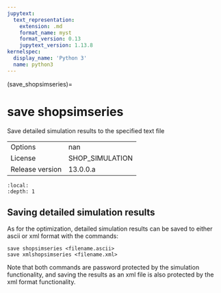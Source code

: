 ```yaml
---
jupytext:
  text_representation:
    extension: .md
    format_name: myst
    format_version: 0.13
    jupytext_version: 1.13.8
kernelspec:
  display_name: 'Python 3'
  name: python3
---
```


(save_shopsimseries)=
# save shopsimseries
Save detailed simulation results to the specified text file

|   |   |
|---|---|
|Options|nan|
|License|SHOP_SIMULATION|
|Release version|13.0.0.a|

```{contents}
:local:
:depth: 1
```

## Saving detailed simulation results
As for the optimization, detailed simulation results can be saved to either ascii or xml format with the commands:
```
save shopsimseries <filename.ascii>
save xmlshopsimseries <filename.xml>
```

Note that both commands are password protected by the simulation functionality, and saving the results as an xml file is also protected by the xml format functionality.



